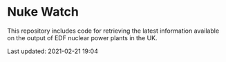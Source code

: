 # Nuke Watch

This repository includes code for retrieving the latest information available on the output of EDF nuclear power plants in the UK.

Last updated: 2021-02-21 19:04
